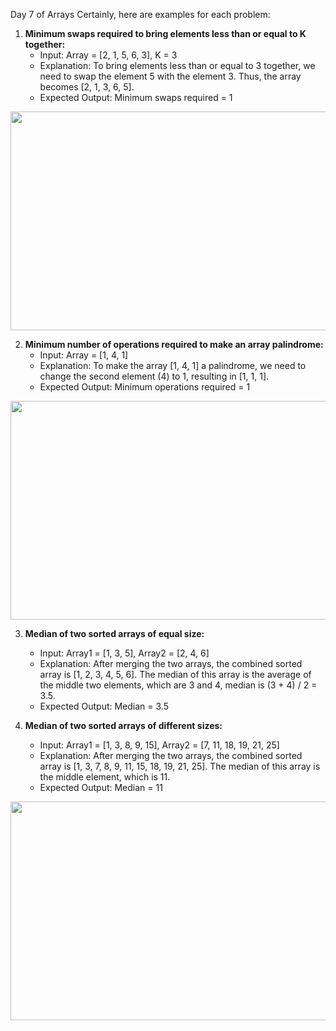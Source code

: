 Day 7 of Arrays
Certainly, here are examples for each problem:

1. **Minimum swaps required to bring elements less than or equal to K together:**
   - Input: Array = [2, 1, 5, 6, 3], K = 3
   - Explanation: To bring elements less than or equal to 3 together, we need to swap the element 5 with the element 3. Thus, the array becomes [2, 1, 3, 6, 5].
   - Expected Output: Minimum swaps required = 1
<img src="https://prepinstadotcom.s3.ap-south-1.amazonaws.com/wp-content/uploads/2022/01/hiiii.webp" align="center" height="350" width="600"/>


2. **Minimum number of operations required to make an array palindrome:**
   - Input: Array = [1, 4, 1]
   - Explanation: To make the array [1, 4, 1] a palindrome, we need to change the second element (4) to 1, resulting in [1, 1, 1].
   - Expected Output: Minimum operations required = 1
<img src="https://github.com/apurvdhadankar/DailyCodingPractice/assets/77914287/9023888b-c919-44a1-a406-27ab943a2b2b" align="center" height="350" width="600"/>


3. **Median of two sorted arrays of equal size:**
   - Input: Array1 = [1, 3, 5], Array2 = [2, 4, 6]
   - Explanation: After merging the two arrays, the combined sorted array is [1, 2, 3, 4, 5, 6]. The median of this array is the average of the middle two elements, which are 3 and 4, median is (3 + 4) / 2 = 3.5.
   - Expected Output: Median = 3.5

4. **Median of two sorted arrays of different sizes:**
   - Input: Array1 = [1, 3, 8, 9, 15], Array2 = [7, 11, 18, 19, 21, 25]
   - Explanation: After merging the two arrays, the combined sorted array is [1, 3, 7, 8, 9, 11, 15, 18, 19, 21, 25]. The median of this array is the middle element, which is 11.
   - Expected Output: Median = 11
<img src="https://prepinstadotcom.s3.ap-south-1.amazonaws.com/wp-content/uploads/2022/04/Median-of-2-sorted-arrays-of-different-size-in-Python.webp" align="center" height="350" width="600"/>

